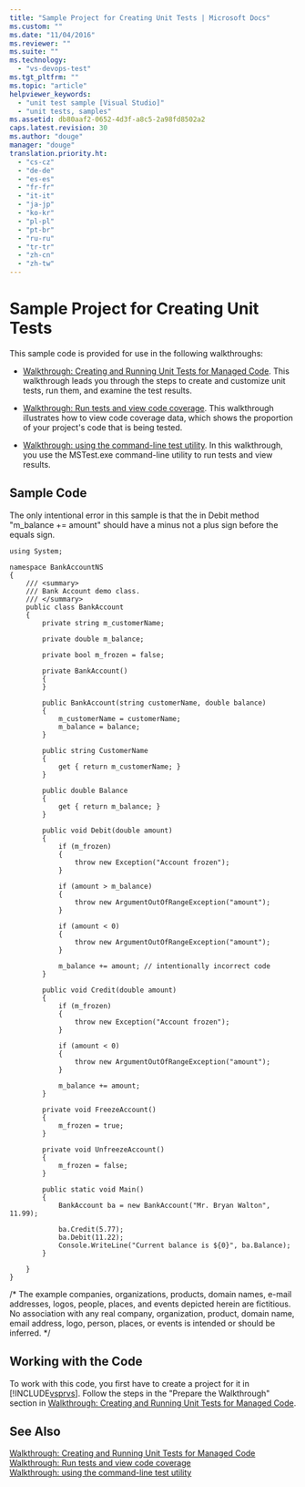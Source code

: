 ```yaml
---
title: "Sample Project for Creating Unit Tests | Microsoft Docs"
ms.custom: ""
ms.date: "11/04/2016"
ms.reviewer: ""
ms.suite: ""
ms.technology: 
  - "vs-devops-test"
ms.tgt_pltfrm: ""
ms.topic: "article"
helpviewer_keywords: 
  - "unit test sample [Visual Studio]"
  - "unit tests, samples"
ms.assetid: db80aaf2-0652-4d3f-a8c5-2a98fd8502a2
caps.latest.revision: 30
ms.author: "douge"
manager: "douge"
translation.priority.ht: 
  - "cs-cz"
  - "de-de"
  - "es-es"
  - "fr-fr"
  - "it-it"
  - "ja-jp"
  - "ko-kr"
  - "pl-pl"
  - "pt-br"
  - "ru-ru"
  - "tr-tr"
  - "zh-cn"
  - "zh-tw"
---
```

# Sample Project for Creating Unit Tests
This sample code is provided for use in the following walkthroughs:  
  
-   [Walkthrough: Creating and Running Unit Tests for Managed Code](../test/walkthrough-creating-and-running-unit-tests-for-managed-code.md). This walkthrough leads you through the steps to create and customize unit tests, run them, and examine the test results.  
  
-   [Walkthrough: Run tests and view code coverage](http://msdn.microsoft.com/en-us/d4aab8e2-2140-4975-b4e3-41ef3fa944c8). This walkthrough illustrates  how to view code coverage data, which shows the proportion of your project's code that is being tested.  
  
-   [Walkthrough: using the command-line test utility](http://msdn.microsoft.com/Library/52c11992-9e94-4067-a4b7-59f19d69d867). In this walkthrough, you use the MSTest.exe command-line utility to run tests and view results.  
  
## Sample Code  
 The only intentional error in this sample is that the in Debit method "m_balance += amount" should have a minus not a plus sign before the equals sign.  
  
```  
using System;   
  
namespace BankAccountNS  
{  
    /// <summary>   
    /// Bank Account demo class.   
    /// </summary>   
    public class BankAccount  
    {  
        private string m_customerName;  
  
        private double m_balance;  
  
        private bool m_frozen = false;  
  
        private BankAccount()  
        {  
        }  
  
        public BankAccount(string customerName, double balance)  
        {  
            m_customerName = customerName;  
            m_balance = balance;  
        }  
  
        public string CustomerName  
        {  
            get { return m_customerName; }  
        }  
  
        public double Balance  
        {  
            get { return m_balance; }  
        }  
  
        public void Debit(double amount)  
        {  
            if (m_frozen)  
            {  
                throw new Exception("Account frozen");  
            }  
  
            if (amount > m_balance)  
            {  
                throw new ArgumentOutOfRangeException("amount");  
            }  
  
            if (amount < 0)  
            {  
                throw new ArgumentOutOfRangeException("amount");  
            }  
  
            m_balance += amount; // intentionally incorrect code  
        }  
  
        public void Credit(double amount)  
        {  
            if (m_frozen)  
            {  
                throw new Exception("Account frozen");  
            }  
  
            if (amount < 0)  
            {  
                throw new ArgumentOutOfRangeException("amount");  
            }  
  
            m_balance += amount;  
        }  
  
        private void FreezeAccount()  
        {  
            m_frozen = true;  
        }  
  
        private void UnfreezeAccount()  
        {  
            m_frozen = false;  
        }  
  
        public static void Main()  
        {  
            BankAccount ba = new BankAccount("Mr. Bryan Walton", 11.99);   
  
            ba.Credit(5.77);  
            ba.Debit(11.22);  
            Console.WriteLine("Current balance is ${0}", ba.Balance);  
        }  
  
    }  
}  
```  
  
 /* The example companies, organizations, products, domain names, e-mail addresses, logos, people, places, and events depicted herein are fictitious.  No association with any real company, organization, product, domain name, email address, logo, person, places, or events is intended or should be inferred. \*/  
  
## Working with the Code  
 To work with this code, you first have to create a project for it in [!INCLUDE[vsprvs](../code-quality/includes/vsprvs_md.md)]. Follow the steps in the "Prepare the Walkthrough" section in [Walkthrough: Creating and Running Unit Tests for Managed Code](../test/walkthrough-creating-and-running-unit-tests-for-managed-code.md).  
  
## See Also  
 [Walkthrough: Creating and Running Unit Tests for Managed Code](../test/walkthrough-creating-and-running-unit-tests-for-managed-code.md)   
 [Walkthrough: Run tests and view code coverage](http://msdn.microsoft.com/en-us/d4aab8e2-2140-4975-b4e3-41ef3fa944c8)   
 [Walkthrough: using the command-line test utility](http://msdn.microsoft.com/Library/52c11992-9e94-4067-a4b7-59f19d69d867)
